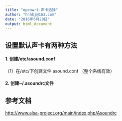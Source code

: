 ```yaml
---
title: "openwrt-声卡选择"
author: "hnhkj@163.com"
date: "2016年6月28日"
output: html_document
---
```



## 设置默认声卡有两种方法


#### 1. 创建/etc/asound.conf

（1）在/etc/下创建文件 asound.conf （整个系统有效）

#### 2. 创建~/.asoundrc文件


## 参考文档

<http://www.alsa-project.org/main/index.php/Asoundrc>
